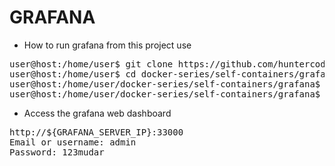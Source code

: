 # GRAFANA

- How to run grafana from this project use

<pre>
user@host:/home/user$ git clone https://github.com/huntercodexs/docker-series.git .
user@host:/home/user$ cd docker-series/self-containers/grafana
user@host:/home/user/docker-series/self-containers/grafana$ docker-compose up --build (in first time)
user@host:/home/user/docker-series/self-containers/grafana$ docker-compose start (in the next times)
</pre>

- Access the grafana web dashboard

<pre>
http://${GRAFANA_SERVER_IP}:33000
Email or username: admin
Password: 123mudar
</pre>
